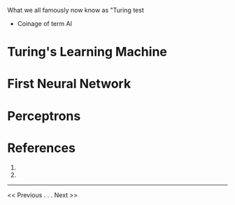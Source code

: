 What we all famously now know as "Turing test
- Coinage of term AI

# Turing's Learning Machine
# First Neural Network
# Perceptrons



# References
1. 
2. 
---
<< Previous . . .   Next >>
<!--stackedit_data:
eyJoaXN0b3J5IjpbMTM2Nzg2NzEzMSwxNDE2OTM4ODA2XX0=
-->